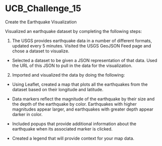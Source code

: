 # UCB_Challenge_15

Create the Earthquake Visualization

Visualized an earthquake dataset by completing the following steps:

1. The USGS provides earthquake data in a number of different formats, updated every 5 minutes. Visited the USGS GeoJSON Feed page and chose a dataset to visualize.

- Selected a dataset to be given a JSON representation of that data. Used the URL of this JSON to pull in the data for the visualization.

2. Imported and visualized the data by doing the following:

- Using Leaflet, created a map that plots all the earthquakes from the dataset based on their longitude and latitude.

- Data markers reflect the magnitude of the earthquake by their size and the depth of the earthquake by color. Earthquakes with higher magnitudes appear larger, and earthquakes with greater depth appear darker in color.

- Included popups that provide additional information about the earthquake when its associated marker is clicked.

- Created a legend that will provide context for your map data.
